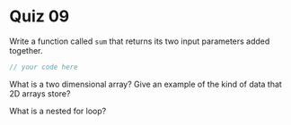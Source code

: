 # Quiz 09

Write a function called `sum` that returns its two input parameters added together.

```js
// your code here
```

What is a two dimensional array? Give an example of the kind of data that 2D arrays store?

What is a nested for loop?
